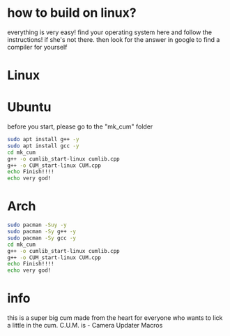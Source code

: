 # how to build on linux?
everything is very easy! find your operating system here and follow the instructions! if she's not there. then look for the answer in google to find a compiler for yourself
# Linux
# Ubuntu
before you start, please go to the "mk_cum" folder
```sh
sudo apt install g++ -y
sudo apt install gcc -y
cd mk_cum
g++ -o cumlib_start-linux cumlib.cpp
g++ -o CUM_start-linux CUM.cpp
echo Finish!!!!
echo very god!
```
# Arch
```sh
sudo pacman -Suy -y
sudo pacman -Sy g++ -y
sudo pacman -Sy gcc -y
cd mk_cum
g++ -o cumlib_start-linux cumlib.cpp
g++ -o CUM_start-linux CUM.cpp
echo Finish!!!!
echo very god!
```


# info
this is a super big cum made from the heart for everyone who wants to lick a little in the cum.
C.U.M. is - Camera Updater Macros
